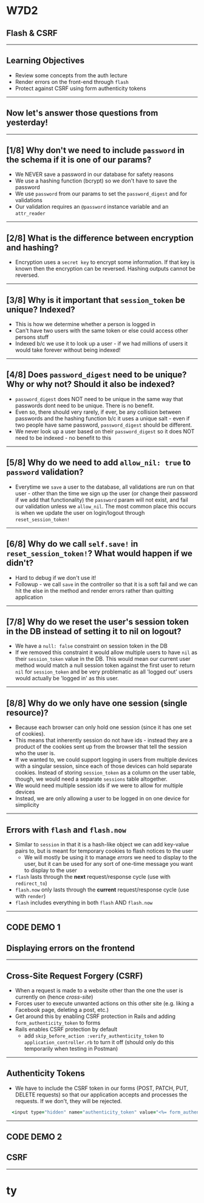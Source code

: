 # W7D2

## Flash & CSRF

---

## Learning Objectives

+ Review some concepts from the auth lecture
+ Render errors on the front-end through `flash`
+ Protect against CSRF using form authenticity tokens

---

## Now let's answer those questions from yesterday!

---

## [1/8] Why don't we need to include `password` in the schema if it is one of our params?

- We NEVER save a password in our database for safety reasons
- We use a hashing function (bcrypt) so we don't have to save the password
- We use `password` from our params to set the `password_digest` and for validations
- Our validation requires an `@password` instance variable and an `attr_reader`

---

## [2/8] What is the difference between encryption and hashing?

- Encryption uses a `secret key` to encrypt some information. If that key is known then the encryption can be reversed. Hashing outputs cannot be reversed. 

---

## [3/8] Why is it important that `session_token` be unique? Indexed?

- This is how we determine whether a person is logged in
- Can't have two users with the same token or else could access other persons stuff
- Indexed b/c we use it to look up a user - if we had millions of users it would take forever without being indexed!

---

## [4/8] Does `password_digest` need to be unique? Why or why not? Should it also be indexed?

- `password_digest` does NOT need to be unique in the same way that passwords dont need to be unique. There is no benefit.
- Even so, there should very rarely, if ever, be any collision between passwords and the hashing function b/c it uses a unique salt - even if two people have same password, `password_digest` should be different.
- We never look up a user based on their `password_digest` so it does NOT need to be indexed - no benefit to this

---

## [5/8] Why do we need to add `allow_nil: true` to `password` validation?

- Everytime we `save` a user to the database, all validations are run on that user - other than the time we sign up the user (or change their password if we add that functionality) the `password` param will not exist, and fail our validation unless we `allow_nil`.  The most common place this occurs is when we update the user on login/logout through `reset_session_token!` 

---

## [6/8] Why do we call `self.save!` in `reset_session_token!`? What would happen if we didn't?

- Hard to debug if we don't use it!
- Followup - we call `save` in the controller so that it is a soft fail and we can hit the else in the method and render errors rather than quitting application

---

## [7/8] Why do we reset the user's session token in the DB instead of setting it to nil on logout?

- We have a `null: false` constraint on session token in the DB
- If we removed this constraint it would allow multiple users to have `nil` as
their `session_token` value in the DB. This would mean our current user method
would match a null session token against the first user to return `nil` for 
`session_token` and be very problematic as all 'logged out' users would actually
be 'logged in' as this user.

---

## [8/8] Why do we only have one session (single resource)?

- Because each browser can only hold one session (since it has one set of cookies).
- This means that inherently session do not have ids - instead they are a product of the cookies sent up from the browser that tell the session who the user is.
- If we wanted to, we could support logging in users from multiple devices with a singular session, since each of those devices can hold separate cookies. Instead of storing `session_token` as a column on the user table, though, we would need a separate `sessions` table altogether.
- We would need multiple session ids if we were to allow for multiple devices
- Instead, we are only allowing a user to be logged in on one device for simplicity

---

## Errors with `flash` and `flash.now`

- Similar to `session` in that it is a hash-like object we can add key-value pairs to, but is meant for temporary cookies to flash notices to the user
  - We will mostly be using it to manage *errors* we need to display to the user, but it can be used for any sort of one-time message you want to display to the user
- `flash` lasts through the __next__ request/response cycle (use with `redirect_to`)
- `flash.now` only lasts through the __current__ request/response cycle (use with `render`)
- `flash` includes everything in both `flash` AND `flash.now`

---

## CODE DEMO 1

## Displaying errors on the frontend

---

## Cross-Site Request Forgery (CSRF)

- When a request is made to a website other than the one the user is currently on (hence *cross-site*)
- Forces user to execute unwanted actions on this other site (e.g. liking a Facebook page, deleting a post, etc.)
- Get around this by enabling CSRF protection in Rails and adding `form_authenticity_token` to forms
- Rails enables CSRF protection by default
  - add `skip_before_action :verify_authenticity_token` to `application_controller.rb` to turn it off (should only do this temporarily when testing in Postman)

---

## Authenticity Tokens

- We have to include the CSRF token in our forms (POST, PATCH, PUT, DELETE requests) so that our application accepts and processes the requests. If we don't, they will be rejected.

```ruby
  <input type="hidden" name="authenticity_token" value="<%= form_authenticity_token %>">
```

---

## CODE DEMO 2

## CSRF

---

# ty